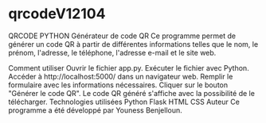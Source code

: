 # qrcodeV12104
QRCODE PYTHON
Générateur de code QR
Ce programme permet de générer un code QR à partir de différentes informations telles que le nom, le prénom, l'adresse, le téléphone, l'adresse e-mail et le site web.

Comment utiliser
Ouvrir le fichier app.py.
Exécuter le fichier avec Python.
Accéder à http://localhost:5000/ dans un navigateur web.
Remplir le formulaire avec les informations nécessaires.
Cliquer sur le bouton "Générer le code QR".
Le code QR généré s'affiche avec la possibilité de le télécharger.
Technologies utilisées
Python
Flask
HTML
CSS
Auteur
Ce programme a été développé par Youness Benjelloun.
